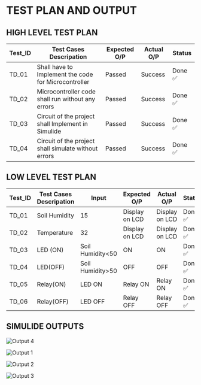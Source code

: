 # **TEST PLAN AND OUTPUT**

## **HIGH LEVEL TEST PLAN**
|Test_ID|Test Cases Descripation|Expected O/P|Actual O/P|Status|
---|---|---|---|---|
|TD_01|Shall have to Implement the code for Microcontroller|Passed|Success|Done :white_check_mark:|
|TD_02|Microcontroller code shall run without any errors|Passed|Success|Done :white_check_mark:|
|TD_03|Circuit of the project shall Implement in Simulide|Passed|Success|Done :white_check_mark:|
|TD_04|Circuit of the project shall simulate without errors|Passed|Success|Done :white_check_mark:|

## **LOW LEVEL TEST PLAN**
|Test_ID|Test Cases Descripation|Input|Expected O/P|Actual O/P|Status|
---|---|---|---|---|---|
|TD_01|Soil Humidity|15|Display on LCD|Display on LCD|Done :white_check_mark:|
|TD_02|Temperature|32|Display on LCD|Display on LCD|Done :white_check_mark:|
|TD_03|LED (ON)|Soil Humidity<50|ON|ON|Done :white_check_mark:|
|TD_04|LED(OFF)|Soil Humidity>50|OFF|OFF|Done :white_check_mark:|
|TD_05|Relay(ON)|LED ON|Relay ON|Relay ON|Done :white_check_mark:|
|TD_06|Relay(OFF)|LED OFF|Relay OFF|Relay OFF|Done :white_check_mark:|

## **SIMULIDE OUTPUTS**
![Output 4](https://user-images.githubusercontent.com/77672209/156971202-a11840b7-3a5f-4f18-b899-d49d11ad8a11.png)

![Output 1](https://user-images.githubusercontent.com/77672209/156971211-3c304766-837f-4f72-ab94-4d6adef97618.jpeg)

![Output 2](https://user-images.githubusercontent.com/77672209/156971222-a7add8bf-4bec-461f-ab67-3b7d525cd104.jpeg)

![Output 3](https://user-images.githubusercontent.com/77672209/156971228-fc85880a-e908-401c-9434-88fbe55181fd.jpeg)
